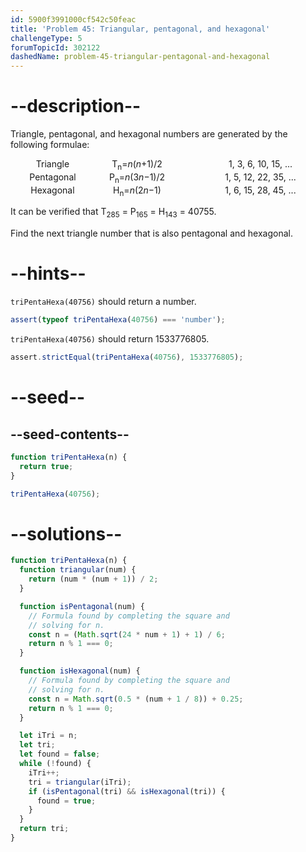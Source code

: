 ```yaml
---
id: 5900f3991000cf542c50feac
title: 'Problem 45: Triangular, pentagonal, and hexagonal'
challengeType: 5
forumTopicId: 302122
dashedName: problem-45-triangular-pentagonal-and-hexagonal
---
```


# --description--

Triangle, pentagonal, and hexagonal numbers are generated by the following formulae:

<div style='display: inline-grid; text-align: center; grid-template-columns: 135px 135px 260px; grid-template-rows: auto;'><div>Triangle</div><div>T<sub>n</sub>=<var>n</var>(<var>n</var>+1)/2</div><div>1, 3, 6, 10, 15, ...</div></div>
<div style='display: inline-grid; text-align: center; grid-template-columns: 135px 135px 260px; grid-template-rows: auto;'><div>Pentagonal</div><div>P<sub>n</sub>=<var>n</var>(3<var>n</var>−1)/2</div><div>1, 5, 12, 22, 35, ...</div></div>
<div style='display: inline-grid; text-align: center; grid-template-columns: 135px 135px 260px; grid-template-rows: auto;'><div>Hexagonal</div><div>H<sub>n</sub>=<var>n</var>(2<var>n</var>−1)</div><div>1, 6, 15, 28, 45, ...</div></div>

It can be verified that T<sub>285</sub> = P<sub>165</sub> = H<sub>143</sub> = 40755.

Find the next triangle number that is also pentagonal and hexagonal.

# --hints--

`triPentaHexa(40756)` should return a number.

```js
assert(typeof triPentaHexa(40756) === 'number');
```

`triPentaHexa(40756)` should return 1533776805.

```js
assert.strictEqual(triPentaHexa(40756), 1533776805);
```

# --seed--

## --seed-contents--

```js
function triPentaHexa(n) {
  return true;
}

triPentaHexa(40756);
```

# --solutions--

```js
function triPentaHexa(n) {
  function triangular(num) {
    return (num * (num + 1)) / 2;
  }

  function isPentagonal(num) {
    // Formula found by completing the square and
    // solving for n.
    const n = (Math.sqrt(24 * num + 1) + 1) / 6;
    return n % 1 === 0;
  }

  function isHexagonal(num) {
    // Formula found by completing the square and
    // solving for n.
    const n = Math.sqrt(0.5 * (num + 1 / 8)) + 0.25;
    return n % 1 === 0;
  }

  let iTri = n;
  let tri;
  let found = false;
  while (!found) {
    iTri++;
    tri = triangular(iTri);
    if (isPentagonal(tri) && isHexagonal(tri)) {
      found = true;
    }
  }
  return tri;
}
```
